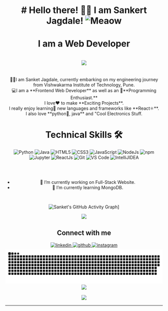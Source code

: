 
<h1 align="center"># Hello there! 👋🏻 I am Sankert Jagdale! <img src="https://i.imgur.com/veZrcC7.gif" alt="Meaow" width="50" /></h1>
<h1 align="center">I am a Web Developer</h1>

<br>
<div align="center">
 <img src="https://github-readme-streak-stats.herokuapp.com/?&user=Sanket00900"/>
</div>
<br>
<br>
<div align="center">
👨‍🎓I am Sanket Jagdale, currently embarking on my engineering journey from Vishwakarma Institute of Technology, Pune.<br/>
💻I am a **Frontend Web Developer** as well as an 📱**Programming Enthusiast.**<br/>
I love❤ to make **Exciting Projects**. <br/>
I really enjoy learning🚀 new languages and frameworks like **React⚛**.<br/>
I also love **python🐍, java** and "Cool Electronics Stuff.<br/>
<div>
<h1>Technical Skills 🛠</h1>

<p align="center"> 
 <img alt="Python" src="https://img.shields.io/badge/python-%2314354C.svg?style=for-the-badge&logo=python&logoColor=white"/>
 <img alt="Java" src="https://img.shields.io/badge/java-%23ED8B00.svg?&style=for-the-badge&logo=java&logoColor=white" />
<img alt="HTML5" src="https://img.shields.io/badge/html5-%23E34F26.svg?&style=for-the-badge&logo=html5&logoColor=white" />
 <img alt="CSS3" src="https://img.shields.io/badge/css3-%231572B6.svg?&style=for-the-badge&logo=css3&logoColor=white" />
 <img alt="JavaScript" src="https://img.shields.io/badge/javascript-%23323330.svg?&style=for-the-badge&logo=javascript&logoColor=%23F7DF1E" />
 <img alt="NodeJs" src="https://img.shields.io/badge/Node.js-339933?style=for-the-badge&logo=nodedotjs&logoColor=white" />
 <img alt="npm" src="https://img.shields.io/badge/npm-CB3837?style=for-the-badge&logo=npm&logoColor=white" />
 <img alt="Jupyter" src="https://img.shields.io/badge/Jupyter-F37626.svg?&style=for-the-badge&logo=Jupyter&logoColor=white" />
 <img alt="ReactJs" src="https://img.shields.io/badge/React-20232A?style=for-the-badge&logo=react&logoColor=61DAFB" />
 <img alt="Git" src="https://img.shields.io/badge/Git-F05032?style=for-the-badge&logo=git&logoColor=white" />
 <img alt="VS Code" src="https://img.shields.io/badge/Visual_Studio_Code-0078D4?style=for-the-badge&logo=visual%20studio%20code&logoColor=white" />
 <img alt="IntelliJIDEA" src="https://img.shields.io/badge/IntelliJIDEA-000000.svg?style=for-the-badge&logo=intellij-idea&logoColor=white" />
</p>

<br>
<br>

- 🔭 I’m currently working on Full-Stack Website. 
- 🌱 I’m currently learning MongoDB. 

<br>
 
  ![Sanket's GitHub Activity Graph](https://activity-graph.herokuapp.com/graph?username=Sanket00900)]


   <img src="https://github-readme-stats.vercel.app/api?username=Sanket00900&show_icons=true&theme=cobalt"></img>
<!--   ![Top Languages](https://github-readme-stats.vercel.app/api/top-langs/?username=Sanket00900) | -->

 
 
## Connect with me  
<div align="center">
 <a href="https://www.linkedin.com/in/sanket-jagdale-09/" target="_blank">
<img src=https://img.shields.io/badge/linkedin-%231E77B5.svg?&style=for-the-badge&logo=linkedin&logoColor=white alt=linkedin style="margin-bottom: 5px;" />
</a>

<a href="https://github.com/Sanket00900" target="_blank">
<img src=https://img.shields.io/badge/github-%2324292e.svg?&style=for-the-badge&logo=github&logoColor=white alt=github style="margin-bottom: 5px;" />
</a>

<a href="https://www.instagram.com/sanket.jagdale_09/" target="_blank">
<img src=https://img.shields.io/badge/instagram-%23000000.svg?&style=for-the-badge&logo=instagram&logoColor=Orange alt=instagram style="margin-bottom: 5px;" />
</a>
</div>

<!--
### Recent Projects 👨‍💻
<div align="center">
<img src="https://github-readme-stats.vercel.app/api/pin/?username=Nishant-Bhosale&repo=TheGamerDiary&show_icons=true&theme=monokai"> <img src="https://github-readme-stats.vercel.app/api/pin/?username=Nishant-Bhosale&repo=amazon-clone&show_icons=true&theme=jolly"> <img src="https://github-readme-stats.vercel.app/api/pin/?username=Nishant-Bhosale&repo=portfolio&show_icons=true&theme=great-gatsby"> <img src="https://github-readme-stats.vercel.app/api/pin/?username=Nishant-Bhosale&repo=MovieApp&show_icons=true&theme=great-gatsby">
</div>
-->

<div align="center">
<img src="https://github.com/kothariji/kothariji/blob/master/github-user-contribution.svg"></img>
</div>

<div align="center">
<img src="https://img.shields.io/github/followers/Sanket00900.svg?style=social&label=Follow"></img>

<img src="https://gpvc.arturio.dev/Sanket00900"></img>
</div>

---
